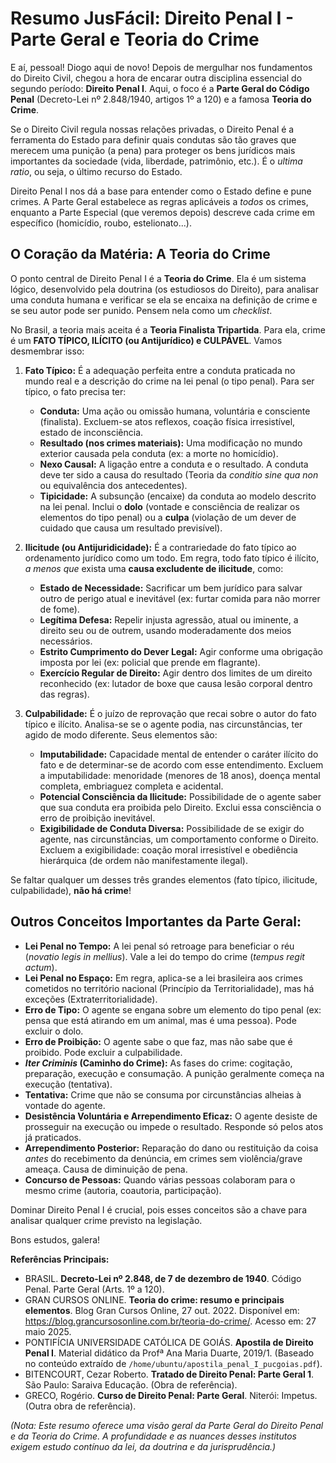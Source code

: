 # Resumo JusFácil: Direito Penal I - Parte Geral e Teoria do Crime

E aí, pessoal! Diogo aqui de novo! Depois de mergulhar nos fundamentos do Direito Civil, chegou a hora de encarar outra disciplina essencial do segundo período: **Direito Penal I**. Aqui, o foco é a **Parte Geral do Código Penal** (Decreto-Lei nº 2.848/1940, artigos 1º a 120) e a famosa **Teoria do Crime**.

Se o Direito Civil regula nossas relações privadas, o Direito Penal é a ferramenta do Estado para definir quais condutas são tão graves que merecem uma punição (a pena) para proteger os bens jurídicos mais importantes da sociedade (vida, liberdade, patrimônio, etc.). É o *ultima ratio*, ou seja, o último recurso do Estado.

Direito Penal I nos dá a base para entender como o Estado define e pune crimes. A Parte Geral estabelece as regras aplicáveis a *todos* os crimes, enquanto a Parte Especial (que veremos depois) descreve cada crime em específico (homicídio, roubo, estelionato...). 

## O Coração da Matéria: A Teoria do Crime

O ponto central de Direito Penal I é a **Teoria do Crime**. Ela é um sistema lógico, desenvolvido pela doutrina (os estudiosos do Direito), para analisar uma conduta humana e verificar se ela se encaixa na definição de crime e se seu autor pode ser punido. Pensem nela como um *checklist*.

No Brasil, a teoria mais aceita é a **Teoria Finalista Tripartida**. Para ela, crime é um **FATO TÍPICO, ILÍCITO (ou Antijurídico) e CULPÁVEL**. Vamos desmembrar isso:

1.  **Fato Típico:** É a adequação perfeita entre a conduta praticada no mundo real e a descrição do crime na lei penal (o tipo penal). Para ser típico, o fato precisa ter:
    *   **Conduta:** Uma ação ou omissão humana, voluntária e consciente (finalista). Excluem-se atos reflexos, coação física irresistível, estado de inconsciência.
    *   **Resultado (nos crimes materiais):** Uma modificação no mundo exterior causada pela conduta (ex: a morte no homicídio).
    *   **Nexo Causal:** A ligação entre a conduta e o resultado. A conduta deve ter sido a causa do resultado (Teoria da *conditio sine qua non* ou equivalência dos antecedentes).
    *   **Tipicidade:** A subsunção (encaixe) da conduta ao modelo descrito na lei penal. Inclui o **dolo** (vontade e consciência de realizar os elementos do tipo penal) ou a **culpa** (violação de um dever de cuidado que causa um resultado previsível).

2.  **Ilicitude (ou Antijuridicidade):** É a contrariedade do fato típico ao ordenamento jurídico como um todo. Em regra, todo fato típico é ilícito, *a menos que* exista uma **causa excludente de ilicitude**, como:
    *   **Estado de Necessidade:** Sacrificar um bem jurídico para salvar outro de perigo atual e inevitável (ex: furtar comida para não morrer de fome).
    *   **Legítima Defesa:** Repelir injusta agressão, atual ou iminente, a direito seu ou de outrem, usando moderadamente dos meios necessários.
    *   **Estrito Cumprimento do Dever Legal:** Agir conforme uma obrigação imposta por lei (ex: policial que prende em flagrante).
    *   **Exercício Regular de Direito:** Agir dentro dos limites de um direito reconhecido (ex: lutador de boxe que causa lesão corporal dentro das regras).

3.  **Culpabilidade:** É o juízo de reprovação que recai sobre o autor do fato típico e ilícito. Analisa-se se o agente podia, nas circunstâncias, ter agido de modo diferente. Seus elementos são:
    *   **Imputabilidade:** Capacidade mental de entender o caráter ilícito do fato e de determinar-se de acordo com esse entendimento. Excluem a imputabilidade: menoridade (menores de 18 anos), doença mental completa, embriaguez completa e acidental.
    *   **Potencial Consciência da Ilicitude:** Possibilidade de o agente saber que sua conduta era proibida pelo Direito. Exclui essa consciência o erro de proibição inevitável.
    *   **Exigibilidade de Conduta Diversa:** Possibilidade de se exigir do agente, nas circunstâncias, um comportamento conforme o Direito. Excluem a exigibilidade: coação moral irresistível e obediência hierárquica (de ordem não manifestamente ilegal).

Se faltar qualquer um desses três grandes elementos (fato típico, ilicitude, culpabilidade), **não há crime**!

## Outros Conceitos Importantes da Parte Geral:

*   **Lei Penal no Tempo:** A lei penal só retroage para beneficiar o réu (*novatio legis in mellius*). Vale a lei do tempo do crime (*tempus regit actum*).
*   **Lei Penal no Espaço:** Em regra, aplica-se a lei brasileira aos crimes cometidos no território nacional (Princípio da Territorialidade), mas há exceções (Extraterritorialidade).
*   **Erro de Tipo:** O agente se engana sobre um elemento do tipo penal (ex: pensa que está atirando em um animal, mas é uma pessoa). Pode excluir o dolo.
*   **Erro de Proibição:** O agente sabe o que faz, mas não sabe que é proibido. Pode excluir a culpabilidade.
*   ***Iter Criminis* (Caminho do Crime):** As fases do crime: cogitação, preparação, execução e consumação. A punição geralmente começa na execução (tentativa).
*   **Tentativa:** Crime que não se consuma por circunstâncias alheias à vontade do agente.
*   **Desistência Voluntária e Arrependimento Eficaz:** O agente desiste de prosseguir na execução ou impede o resultado. Responde só pelos atos já praticados.
*   **Arrependimento Posterior:** Reparação do dano ou restituição da coisa *antes* do recebimento da denúncia, em crimes sem violência/grave ameaça. Causa de diminuição de pena.
*   **Concurso de Pessoas:** Quando várias pessoas colaboram para o mesmo crime (autoria, coautoria, participação).

Dominar Direito Penal I é crucial, pois esses conceitos são a chave para analisar qualquer crime previsto na legislação.

Bons estudos, galera!

**Referências Principais:**

*   BRASIL. **Decreto-Lei nº 2.848, de 7 de dezembro de 1940**. Código Penal. Parte Geral (Arts. 1º a 120).
*   GRAN CURSOS ONLINE. **Teoria do crime: resumo e principais elementos**. Blog Gran Cursos Online, 27 out. 2022. Disponível em: https://blog.grancursosonline.com.br/teoria-do-crime/. Acesso em: 27 maio 2025.
*   PONTIFÍCIA UNIVERSIDADE CATÓLICA DE GOIÁS. **Apostila de Direito Penal I**. Material didático da Profª Ana Maria Duarte, 2019/1. (Baseado no conteúdo extraído de `/home/ubuntu/apostila_penal_I_pucgoias.pdf`).
*   BITENCOURT, Cezar Roberto. **Tratado de Direito Penal: Parte Geral 1**. São Paulo: Saraiva Educação. (Obra de referência).
*   GRECO, Rogério. **Curso de Direito Penal: Parte Geral**. Niterói: Impetus. (Outra obra de referência).

*(Nota: Este resumo oferece uma visão geral da Parte Geral do Direito Penal e da Teoria do Crime. A profundidade e as nuances desses institutos exigem estudo contínuo da lei, da doutrina e da jurisprudência.)*
